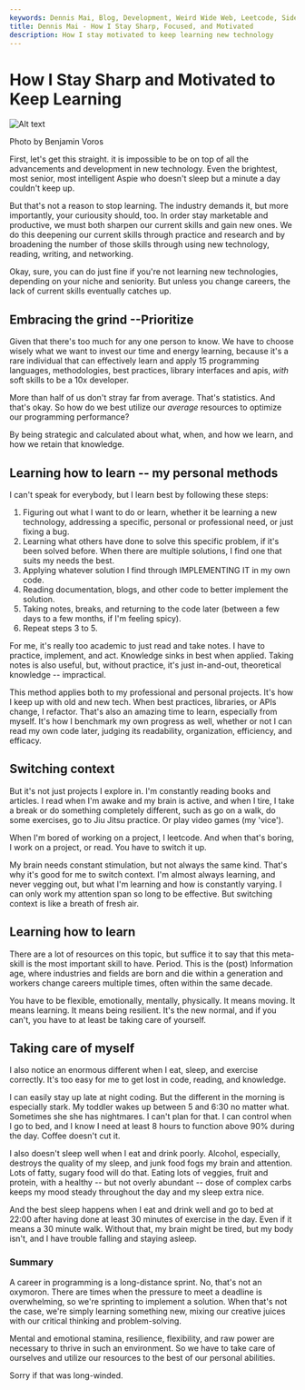 ```yaml
---
keywords: Dennis Mai, Blog, Development, Weird Wide Web, Leetcode, Side Projects, Motivation, Burnout, Hobbies
title: Dennis Mai - How I Stay Sharp, Focused, and Motivated
description: How I stay motivated to keep learning new technology
---
```


# How I Stay Sharp and Motivated to Keep Learning

![Alt text](imgs/benjamin-voros-phIFdC6lA4E-unsplash.jpg 'Photo by Benjamin Voros')

<figcaption>Photo by Benjamin Voros</figcaption>

First, let's get this straight. it is impossible to be on top of all the advancements and development in new technology. Even the brightest, most senior, most intelligent Aspie who doesn't sleep but a minute a day couldn't keep up.

But that's not a reason to stop learning. The industry demands it, but more importantly, your curiousity should, too. In order stay marketable and productive, we must both sharpen our current skills and gain new ones. We do this deepening our current skills through practice and research and by broadening the number of those skills through using new technology, reading, writing, and networking.

Okay, sure, you can do just fine if you're not learning new technologies, depending on your niche and seniority. But unless you change careers, the lack of current skills eventually catches up.

## Embracing the grind --Prioritize

Given that there's too much for any one person to know. We have to choose wisely what we want to invest our time and energy learning, because it's a rare individual that can effectively learn and apply 15 programming languages, methodologies, best practices, library interfaces and apis, *with* soft skills to be a 10x developer.

More than half of us don't stray far from average. That's statistics. And that's okay. So how do we best utilize our *average* resources to optimize our programming performance?

By being strategic and calculated about what, when, and how we learn, and how we retain that knowledge.

## Learning how to learn -- my personal methods

I can't speak for everybody, but I learn best by following these steps:

1. Figuring out what I want to do or learn, whether it be learning a new technology, addressing a specific, personal or professional need, or just fixing a bug.
2. Learning what others have done to solve this specific problem, if it's been solved before. When there are multiple solutions, I find one that suits my needs the best.
3. Applying whatever solution I find through IMPLEMENTING IT in my own code.
4. Reading documentation, blogs, and other code to better implement the solution.
5. Taking notes, breaks, and returning to the code later (between a few days to a few months, if I'm feeling spicy).
6. Repeat steps 3 to 5.

For me, it's really too academic to just read and take notes. I have to practice, implement, and act. Knowledge sinks in best when applied. Taking notes is also useful, but, without practice, it's just in-and-out, theoretical knowledge -- impractical.

This method applies both to my professional and personal projects. It's how I keep up with old and new tech. When best practices, libraries, or APIs change, I refactor. That's also an amazing time to learn, especially from myself. It's how I benchmark my own progress as well, whether or not I can read my own code later, judging its readability, organization, efficiency, and efficacy.

## Switching context

But it's not just projects I explore in. I'm constantly reading books and articles. I read when I'm awake and my brain is active, and when I tire, I take a break or do something completely different, such as go on a walk, do some exercises, go to Jiu Jitsu practice. Or play video games (my 'vice').

When I'm bored of working on a project, I leetcode. And when that's boring, I work on a project, or read. You have to switch it up.

My brain needs constant stimulation, but not always the same kind. That's why it's good for me to switch context. I'm almost always learning, and never vegging out, but what I'm learning and how is constantly varying. I can only work my attention span so long to be effective. But switching context is like a breath of fresh air.

## Learning how to learn

There are a lot of resources on this topic, but suffice it to say that this meta-skill is the most important skill to have. Period. This is the (post) Information age, where industries and fields are born and die within a generation and workers change careers multiple times, often within the same decade.

You have to be flexible, emotionally, mentally, physically. It means moving. It means learning. It means being resilient. It's the new normal, and if you can't, you have to at least be taking care of yourself.

## Taking care of myself

I also notice an enormous different when I eat, sleep, and exercise correctly. It's too easy for me to get lost in code, reading, and knowledge. 

I can easily stay up late at night coding. But the different in the morning is especially stark. My toddler wakes up between 5 and 6:30 no matter what. Sometimes she she has nightmares. I can't plan for that. I can control when I go to bed, and I know I need at least 8 hours to function above 90% during the day. Coffee doesn't cut it.

I also doesn't sleep well when I eat and drink poorly. Alcohol, especially, destroys the quality of my sleep, and junk food fogs my brain and attention. Lots of fatty, sugary food will do that. Eating lots of veggies, fruit and protein, with a healthy -- but not overly abundant -- dose of complex carbs keeps my mood steady throughout the day and my sleep extra nice.

And the best sleep happens when I eat and drink well and go to bed at 22:00 after having done at least 30 minutes of exercise in the day. Even if it means a 30 minute walk. Without that, my brain might be tired, but my body isn't, and I have trouble falling and staying asleep.

### Summary

A career in programming is a long-distance sprint. No, that's not an oxymoron. There are times when the pressure to meet a deadline is overwhelming, so we're sprinting to implement a solution. When that's not the case, we're simply learning something new, mixing our creative juices with our critical thinking and problem-solving.

Mental and emotional stamina, resilience, flexibility, and raw power are necessary to thrive in such an environment. So we have to take care of ourselves and utilize our resources to the best of our personal abilities.

Sorry if that was long-winded.

